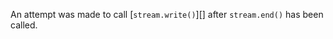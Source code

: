 
An attempt was made to call [`stream.write()`][] after `stream.end()` has been
called.

<a id="ERR_STRING_TOO_LONG"></a>
